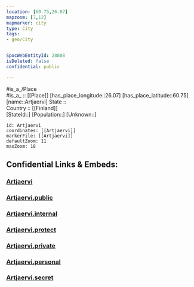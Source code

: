 ```yaml
---
location: [60.75,26.07] 
mapzoom: [7,12] 
mapmarker: city 
type: City
tags:
- geo/City


SpocWebEntityId: 28888
isDeleted: false
confidential: public

---
```

#is_a_/Place  
#is_a_ :: [[Place]] 
[has_place_longitude::26.07] 
[has_place_latitude::60.75] 
[name::Artjaervi] 
State ::  
Country :: [[Finland]]  
[StateId::] 
[Population::] 
[Unknown::] 


```leaflet
id: Artjaervi
coordinates: [[Artjaervi]] 
markerFile: [[Artjaervi]] 
defaultZoom: 11 
maxZoom: 18
```


## Confidential Links & Embeds: 

### [Artjaervi](/_Standards/Earth/Continent/Europe/Europe~North/Finland/Provinces~Finland/Southern_Finland/counties~Southern_Finland/Päijät-Häme/City/Artjaervi.md) 

### [Artjaervi.public](/_public/Earth/Continent/Europe/Europe~North/Finland/Provinces~Finland/Southern_Finland/counties~Southern_Finland/Päijät-Häme/City/Artjaervi.public.md) 

### [Artjaervi.internal](/_internal/Earth/Continent/Europe/Europe~North/Finland/Provinces~Finland/Southern_Finland/counties~Southern_Finland/Päijät-Häme/City/Artjaervi.internal.md) 

### [Artjaervi.protect](/_protect/Earth/Continent/Europe/Europe~North/Finland/Provinces~Finland/Southern_Finland/counties~Southern_Finland/Päijät-Häme/City/Artjaervi.protect.md) 

### [Artjaervi.private](/_private/Earth/Continent/Europe/Europe~North/Finland/Provinces~Finland/Southern_Finland/counties~Southern_Finland/Päijät-Häme/City/Artjaervi.private.md) 

### [Artjaervi.personal](/_personal/Earth/Continent/Europe/Europe~North/Finland/Provinces~Finland/Southern_Finland/counties~Southern_Finland/Päijät-Häme/City/Artjaervi.personal.md) 

### [Artjaervi.secret](/_secret/Earth/Continent/Europe/Europe~North/Finland/Provinces~Finland/Southern_Finland/counties~Southern_Finland/Päijät-Häme/City/Artjaervi.secret.md)

